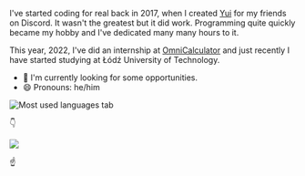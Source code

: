 I've started coding for real back in 2017, when I created [Yui](https://github.com/HKGx/Yui) for my friends on Discord. It wasn't the greatest but it did work. 
Programming quite quickly became my hobby and I've dedicated many many hours to it.


This year, 2022, I've did an internship at [OmniCalculator](https://www.omnicalculator.com/) and just recently I have started studying at Łódź University of Technology.


- 🔭 I'm currently looking for some opportunities.
- 😄 Pronouns: he/him



![Most used languages tab](https://github-readme-stats.vercel.app/api/top-langs/?username=hkgx&layout=compact)


👇

[![](https://img.shields.io/badge/LinkedIn-0077B5?style=for-the-badge&logo=linkedin)](https://www.linkedin.com/in/hubert-kowalski-7526a51a1/)

☝️